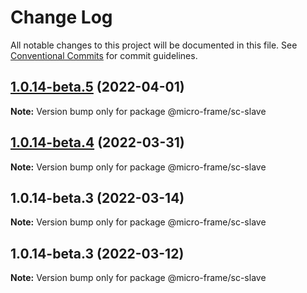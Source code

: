 # Change Log

All notable changes to this project will be documented in this file.
See [Conventional Commits](https://conventionalcommits.org) for commit guidelines.

## [1.0.14-beta.5](https://bsgit28/bgtech-fe/micro-basic/compare/@micro-frame/sc-slave@1.0.14-beta.4...@micro-frame/sc-slave@1.0.14-beta.5) (2022-04-01)

**Note:** Version bump only for package @micro-frame/sc-slave





## [1.0.14-beta.4](https://bsgit28/bgtech-fe/micro-basic/compare/@micro-frame/sc-slave@1.0.14-beta.3...@micro-frame/sc-slave@1.0.14-beta.4) (2022-03-31)

**Note:** Version bump only for package @micro-frame/sc-slave





## 1.0.14-beta.3 (2022-03-14)

**Note:** Version bump only for package @micro-frame/sc-slave





## 1.0.14-beta.3 (2022-03-12)

**Note:** Version bump only for package @micro-frame/sc-slave
